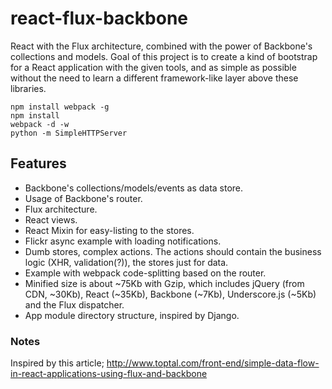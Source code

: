 react-flux-backbone
===================

React with the Flux architecture, combined with the power of Backbone's collections and models.
Goal of this project is to create a kind of bootstrap for a React application with the given tools, 
and as simple as possible without the need to learn a different framework-like layer above these libraries.

````
npm install webpack -g
npm install
webpack -d -w
python -m SimpleHTTPServer
````

## Features
- Backbone's collections/models/events as data store.
- Usage of Backbone's router.
- Flux architecture.
- React views.
- React Mixin for easy-listing to the stores.
- Flickr async example with loading notifications.
- Dumb stores, complex actions. The actions should contain the business logic (XHR, validation(?)), 
the stores just for data.
- Example with webpack code-splitting based on the router.
- Minified size is about ~75Kb with Gzip, which includes jQuery (from CDN, ~30Kb), React (~35Kb), Backbone (~7Kb), 
Underscore.js (~5Kb) and the Flux dispatcher.
- App module directory structure, inspired by Django.

### Notes
Inspired by this article; http://www.toptal.com/front-end/simple-data-flow-in-react-applications-using-flux-and-backbone
